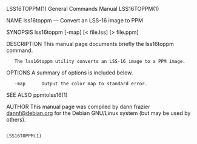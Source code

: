 LSS16TOPPM(1)                                                                              General Commands Manual                                                                              LSS16TOPPM(1)



NAME
       lss16toppm — Convert an LSS-16 image to PPM

SYNOPSIS
       lss16toppm [-map]  [< file.lss]  [> file.ppm]

DESCRIPTION
       This manual page documents briefly the lss16toppm       command.


       The lss16toppm utility converts an LSS-16 image to a PPM image.


OPTIONS
       A summary of options is included below.

       -map      Output the color map to standard error.

SEE ALSO
       ppmtolss16(1)


AUTHOR
       This manual page was compiled by dann frazier <dannf@debian.org> for the Debian GNU/Linux system (but may be used by others).



                                                                                                                                                                                                LSS16TOPPM(1)
